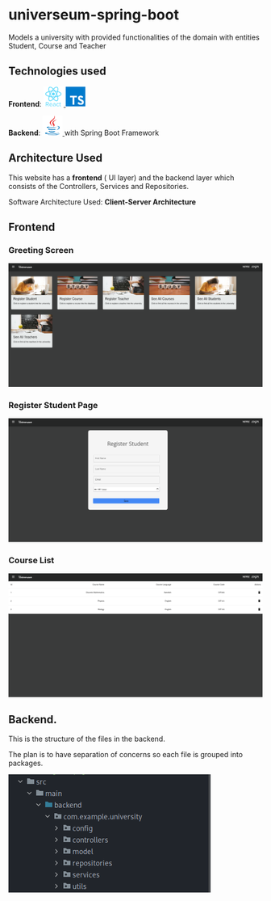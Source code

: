 # universeum-spring-boot
Models a university with provided functionalities of the domain with entities Student, Course and Teacher


## Technologies used

**Frontend**: 
<a href="https://reactjs.org/" target="_blank" rel="noreferrer"> <img src="https://raw.githubusercontent.com/devicons/devicon/master/icons/react/react-original-wordmark.svg" alt="react" width="40" height="40"/> </a> 
 <a href="https://www.typescriptlang.org/" target="_blank" rel="noreferrer"> <img src="https://raw.githubusercontent.com/devicons/devicon/master/icons/typescript/typescript-original.svg" alt="typescript" width="40" height="40"/> </a> 

**Backend**: <a href="https://www.java.com" target="_blank" rel="noreferrer"> <img src="https://raw.githubusercontent.com/devicons/devicon/master/icons/java/java-original.svg" alt="java" width="40" height="40"/> </a> with Spring Boot Framework

## Architecture Used

This website has a **frontend** ( UI layer) and the backend layer which consists of the Controllers, Services and Repositories.

Software Architecture Used: **Client-Server Architecture**



## Frontend

### Greeting Screen
![First SignUp Page](assets/frontpage.png)





### Register Student Page

![Register Page](assets/register.png)

### Course List
![Register Page](assets/list.png)

## Backend.

This is the structure of the files in the backend.

The plan is to have separation of concerns so each file is grouped into packages.

![Structure Page](assets/file-structure.png)


